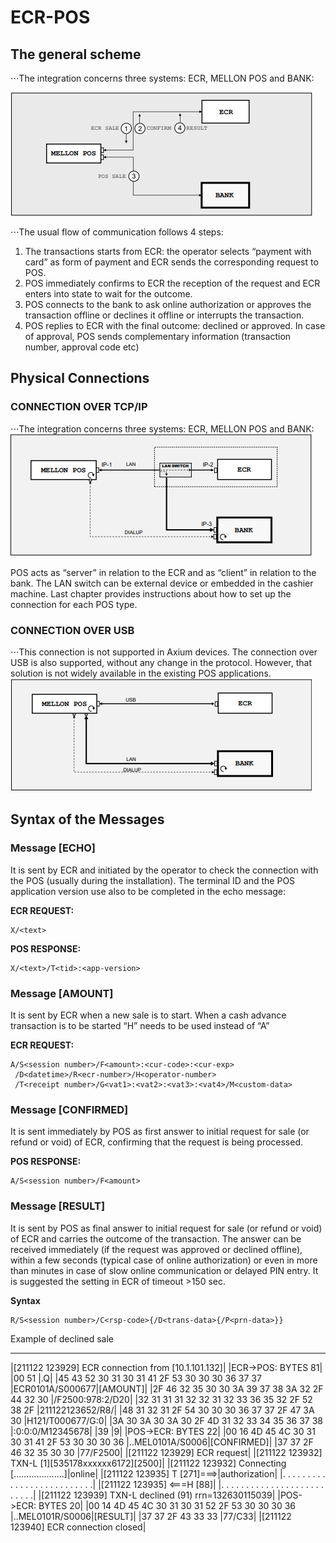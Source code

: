 # ECR-POS
## The general scheme
⋅⋅⋅The integration concerns three systems: ECR, MELLON POS and BANK:

![General Scheme](https://github.com/arbdoescode/ECR-POS/blob/main/images/GeneralScheme.PNG "General Scheme")

⋅⋅⋅The usual flow of communication follows 4 steps:
1. The transactions starts from ECR: the operator selects “payment with card” as form
of payment and ECR sends the corresponding request to POS.
2. POS immediately confirms to ECR the reception of the request and ECR enters into
state to wait for the outcome.
3. POS connects to the bank to ask online authorization or approves the transaction
offline or declines it offline or interrupts the transaction.
4. POS replies to ECR with the final outcome: declined or approved. In case of approval,
POS sends complementary information (transaction number, approval code etc)

## Physical Connections
### CONNECTION OVER TCP/IP
⋅⋅⋅The integration concerns three systems: ECR, MELLON POS and BANK:
![Conn Ip](https://github.com/arbdoescode/ECR-POS/blob/main/images/ConnectionTCP-IP.PNG "Connection Ip")

POS acts as “server” in relation to the ECR and as “client” in relation to the bank. The LAN
switch can be external device or embedded in the cashier machine.
Last chapter provides instructions about how to set up the connection for each POS type.

### CONNECTION OVER USB
⋅⋅⋅This connection is not supported in Axium devices. The connection over USB is also
supported, without any change in the protocol. However, that solution is not widely available
in the existing POS applications.
![Conn Usb](https://github.com/arbdoescode/ECR-POS/blob/main/images/ConnectionUSB.PNG "Connection USB")

## Syntax of the Messages
### Message [ECHO]
It is sent by ECR and initiated by the operator to check the connection with the POS (usually
during the installation). Τhe terminal ID and the POS application version use also to be
completed in the echo message:

**ECR REQUEST:**
```
X/<text>
```

**POS RESPONSE:**
```
X/<text>/T<tid>:<app-version>
```
### Message [AMOUNT]
It is sent by ECR when a new sale is to start. When a cash advance transaction is to be
started “H” needs to be used instead of “A”

**ECR REQUEST:**
```
A/S<session number>/F<amount>:<cur-code>:<cur-exp>
 /D<datetime>/R<ecr-number>/H<operator-number>
 /T<receipt number>/G<vat1>:<vat2>:<vat3>:<vat4>/M<custom-data>
```

### Message [CONFIRMED]
It is sent immediately by POS as first answer to initial request for sale (or refund or void)
of ECR, confirming that the request is being processed.

**POS RESPONSE:**
```
A/S<session number>/F<amount>
```

### Message [RESULT]
It is sent by POS as final answer to initial request for sale (or refund or void) of ECR and
carries the outcome of the transaction.
The answer can be received immediately (if the request was approved or declined offline),
within a few seconds (typical case of online authorization) or even in more than minutes in 
case of slow online communication or delayed PIN entry. It is suggested the setting in ECR
of timeout >150 sec.

**Syntax**
```
R/S<session number>/C<rsp-code>{/D<trans-data>{/P<prn-data>}}
```

Example of declined sale

---

|[211122 123929] ECR connection from [10.1.101.132]|
|ECR->POS: BYTES 81|
|00 51 |.Q|
|45 43 52 30 31 30 31 41 2F 53 30 30 30 36 37 37 |ECR0101A/S000677|[AMOUNT]|
|2F 46 32 35 30 30 3A 39 37 38 3A 32 2F 44 32 30 |/F2500:978:2/D20|
|32 31 31 31 32 32 31 32 33 36 35 32 2F 52 38 2F |211122123652/R8/|
|48 31 32 31 2F 54 30 30 30 36 37 37 2F 47 3A 30 |H121/T000677/G:0|
|3A 30 3A 30 3A 30 2F 4D 31 32 33 34 35 36 37 38 |:0:0:0/M12345678|
|39 |9|
|POS->ECR: BYTES 22|
|00 16 4D 45 4C 30 31 30 31 41 2F 53 30 30 30 36 |..MEL0101A/S0006|[CONFIRMED]|
|37 37 2F 46 32 35 30 30 |77/F2500|
|[211122 123929] ECR request|
|[211122 123932] TXN-L [1][535178xxxxxx6172][2500]|
|[211122 123932] Connecting [....................]|online|
|[211122 123935] T [271]===>|authorization|
|. . . . . . . . . . . . . . . . . . . . . . . . . .|
|[211122 123935] <===H [88]|
|. . . . . . . . . . . . . . . . . . . . . . . . . .|
|[211122 123939] TXN-L declined (91) rrn=132630115039|
|POS->ECR: BYTES 20|
|00 14 4D 45 4C 30 31 30 31 52 2F 53 30 30 30 36 |..MEL0101R/S0006|[RESULT]|
|37 37 2F 43 33 33 |77/C33|
|[211122 123940] ECR connection closed|